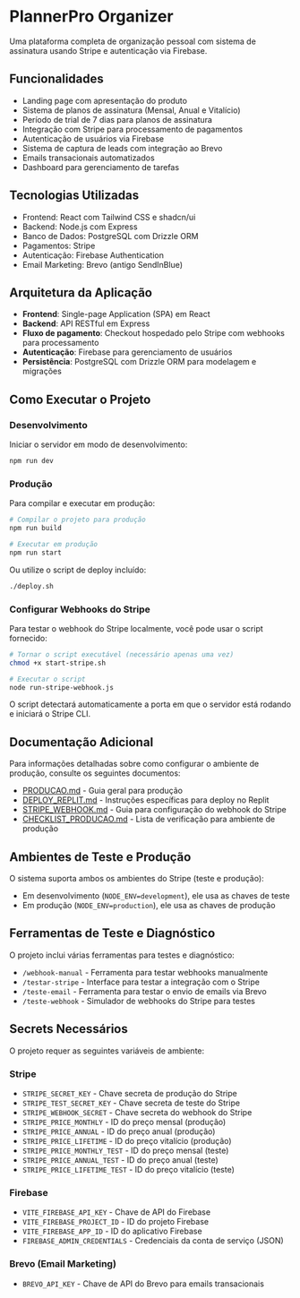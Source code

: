 # PlannerPro Organizer

Uma plataforma completa de organização pessoal com sistema de assinatura usando Stripe e autenticação via Firebase.

## Funcionalidades

- Landing page com apresentação do produto
- Sistema de planos de assinatura (Mensal, Anual e Vitalício)
- Período de trial de 7 dias para planos de assinatura
- Integração com Stripe para processamento de pagamentos
- Autenticação de usuários via Firebase
- Sistema de captura de leads com integração ao Brevo
- Emails transacionais automatizados
- Dashboard para gerenciamento de tarefas

## Tecnologias Utilizadas

- Frontend: React com Tailwind CSS e shadcn/ui
- Backend: Node.js com Express
- Banco de Dados: PostgreSQL com Drizzle ORM
- Pagamentos: Stripe
- Autenticação: Firebase Authentication
- Email Marketing: Brevo (antigo SendInBlue)

## Arquitetura da Aplicação

- **Frontend**: Single-page Application (SPA) em React
- **Backend**: API RESTful em Express
- **Fluxo de pagamento**: Checkout hospedado pelo Stripe com webhooks para processamento
- **Autenticação**: Firebase para gerenciamento de usuários
- **Persistência**: PostgreSQL com Drizzle ORM para modelagem e migrações

## Como Executar o Projeto

### Desenvolvimento

Iniciar o servidor em modo de desenvolvimento:

```bash
npm run dev
```

### Produção

Para compilar e executar em produção:

```bash
# Compilar o projeto para produção
npm run build

# Executar em produção
npm run start
```

Ou utilize o script de deploy incluído:

```bash
./deploy.sh
```

### Configurar Webhooks do Stripe

Para testar o webhook do Stripe localmente, você pode usar o script fornecido:

```bash
# Tornar o script executável (necessário apenas uma vez)
chmod +x start-stripe.sh

# Executar o script
node run-stripe-webhook.js
```

O script detectará automaticamente a porta em que o servidor está rodando e iniciará o Stripe CLI.

## Documentação Adicional

Para informações detalhadas sobre como configurar o ambiente de produção, consulte os seguintes documentos:

- [PRODUCAO.md](PRODUCAO.md) - Guia geral para produção
- [DEPLOY_REPLIT.md](DEPLOY_REPLIT.md) - Instruções específicas para deploy no Replit
- [STRIPE_WEBHOOK.md](STRIPE_WEBHOOK.md) - Guia para configuração do webhook do Stripe
- [CHECKLIST_PRODUCAO.md](CHECKLIST_PRODUCAO.md) - Lista de verificação para ambiente de produção

## Ambientes de Teste e Produção

O sistema suporta ambos os ambientes do Stripe (teste e produção):

- Em desenvolvimento (`NODE_ENV=development`), ele usa as chaves de teste
- Em produção (`NODE_ENV=production`), ele usa as chaves de produção

## Ferramentas de Teste e Diagnóstico

O projeto inclui várias ferramentas para testes e diagnóstico:

- `/webhook-manual` - Ferramenta para testar webhooks manualmente
- `/testar-stripe` - Interface para testar a integração com o Stripe
- `/teste-email` - Ferramenta para testar o envio de emails via Brevo
- `/teste-webhook` - Simulador de webhooks do Stripe para testes

## Secrets Necessários

O projeto requer as seguintes variáveis de ambiente:

### Stripe
- `STRIPE_SECRET_KEY` - Chave secreta de produção do Stripe
- `STRIPE_TEST_SECRET_KEY` - Chave secreta de teste do Stripe
- `STRIPE_WEBHOOK_SECRET` - Chave secreta do webhook do Stripe
- `STRIPE_PRICE_MONTHLY` - ID do preço mensal (produção)
- `STRIPE_PRICE_ANNUAL` - ID do preço anual (produção)
- `STRIPE_PRICE_LIFETIME` - ID do preço vitalício (produção)
- `STRIPE_PRICE_MONTHLY_TEST` - ID do preço mensal (teste)
- `STRIPE_PRICE_ANNUAL_TEST` - ID do preço anual (teste)
- `STRIPE_PRICE_LIFETIME_TEST` - ID do preço vitalício (teste)

### Firebase
- `VITE_FIREBASE_API_KEY` - Chave de API do Firebase
- `VITE_FIREBASE_PROJECT_ID` - ID do projeto Firebase
- `VITE_FIREBASE_APP_ID` - ID do aplicativo Firebase
- `FIREBASE_ADMIN_CREDENTIALS` - Credenciais da conta de serviço (JSON)

### Brevo (Email Marketing)
- `BREVO_API_KEY` - Chave de API do Brevo para emails transacionais